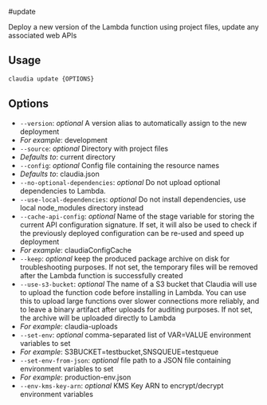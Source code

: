 #update

Deploy a new version of the Lambda function using project files, update any associated web APIs

## Usage

```bash
claudia update {OPTIONS}
```

## Options

*  `--version`:  _optional_ A version alias to automatically assign to the new deployment
  * _For example_: development
*  `--source`:  _optional_ Directory with project files
  * _Defaults to_: current directory
*  `--config`:  _optional_ Config file containing the resource names
  * _Defaults to_: claudia.json
*  `--no-optional-dependencies`:  _optional_ Do not upload optional dependencies to Lambda.
*  `--use-local-dependencies`:  _optional_ Do not install dependencies, use local node_modules directory instead
*  `--cache-api-config`:  _optional_ Name of the stage variable for storing the current API configuration signature.
  If set, it will also be used to check if the previously deployed configuration can be re-used and speed up deployment
  * _For example_: claudiaConfigCache
*  `--keep`:  _optional_ keep the produced package archive on disk for troubleshooting purposes.
  If not set, the temporary files will be removed after the Lambda function is successfully created
*  `--use-s3-bucket`:  _optional_ The name of a S3 bucket that Claudia will use to upload the function code before installing in Lambda.
  You can use this to upload large functions over slower connections more reliably, and to leave a binary artifact
  after uploads for auditing purposes. If not set, the archive will be uploaded directly to Lambda
  * _For example_: claudia-uploads
*  `--set-env`:  _optional_ comma-separated list of VAR=VALUE environment variables to set
  * _For example_: S3BUCKET=testbucket,SNSQUEUE=testqueue
*  `--set-env-from-json`:  _optional_ file path to a JSON file containing environment variables to set
  * _For example_: production-env.json
*  `--env-kms-key-arn`:  _optional_ KMS Key ARN to encrypt/decrypt environment variables
